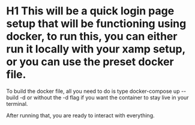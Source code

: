 # H1  This will be a quick login page setup that will be functioning using docker, to run this, you can either run it locally with your xamp setup, or you can use the preset docker file.
To build the docker file, all you need to do is type docker-compose up --build -d or without the -d flag if you want the container to stay live in your terminal.

After running that, you are ready to interact with everything.

